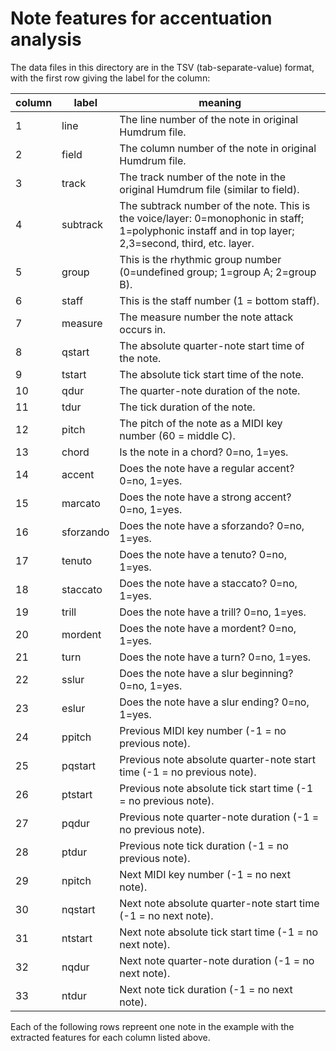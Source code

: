 Note features for accentuation analysis
=======================================

The data files in this directory are in the TSV (tab-separate-value) format, with the first
row giving the label for the column:

| column |  label       | meaning
|--------|--------------|--------
| 1      |  line        |  The line number of the note in original Humdrum file.
| 2      |  field       |  The column number of the note in original Humdrum file.
| 3      |  track       |  The track number of the note in the original Humdrum file (similar to field).
| 4      |  subtrack    |  The subtrack number of the note.  This is the voice/layer: 0=monophonic in staff; 1=polyphonic instaff and in top layer; 2,3=second, third, etc. layer.
| 5      |  group       |  This is the rhythmic group number (0=undefined group; 1=group A; 2=group B).
| 6      |  staff       |  This is the staff number (1 = bottom staff).
| 7      |  measure     |  The measure number the note attack occurs in.
| 8      |  qstart      |  The absolute quarter-note start time of the note.
| 9      |  tstart      |  The absolute tick start time of the note.
| 10     |  qdur        |  The quarter-note duration of the note.
| 11     |  tdur        |  The tick duration of the note.
| 12     |  pitch       |  The pitch of the note as a MIDI key number (60 = middle C).
| 13     |  chord       |  Is the note in a chord? 0=no, 1=yes.
| 14     |  accent      |  Does the note have a regular accent? 0=no, 1=yes.
| 15     |  marcato     |  Does the note have a strong accent? 0=no, 1=yes.
| 16     |  sforzando   |  Does the note have a sforzando? 0=no, 1=yes.
| 17     |  tenuto      |  Does the note have a tenuto? 0=no, 1=yes.
| 18     |  staccato    |  Does the note have a staccato? 0=no, 1=yes.
| 19     |  trill       |  Does the note have a trill? 0=no, 1=yes.
| 20     |  mordent     |  Does the note have a mordent? 0=no, 1=yes.
| 21     |  turn        |  Does the note have a turn? 0=no, 1=yes.
| 22     |  sslur       |  Does the note have a slur beginning? 0=no, 1=yes.
| 23     |  eslur       |  Does the note have a slur ending? 0=no, 1=yes.
| 24     |  ppitch      |  Previous MIDI key number (-1 = no previous note).
| 25     |  pqstart     |  Previous note absolute quarter-note start time (-1 = no previous note).
| 26     |  ptstart     |  Previous note absolute tick start time (-1 = no previous note).
| 27     |  pqdur       |  Previous note quarter-note duration (-1 = no previous note).
| 28     |  ptdur       |  Previous note tick duration (-1 = no previous note).
| 29     |  npitch      |  Next MIDI key number (-1 = no next note).
| 30     |  nqstart     |  Next note absolute quarter-note start time (-1 = no next note).
| 31     |  ntstart     |  Next note absolute tick start time (-1 = no next note).
| 32     |  nqdur       |  Next note quarter-note duration (-1 = no next note).
| 33     |  ntdur       |  Next note tick duration (-1 = no next note).


Each of the following rows repreent one note in the example with the extracted features for each column listed above.



